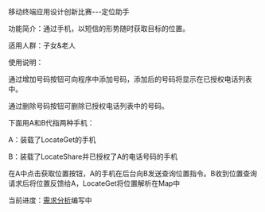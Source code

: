 移动终端应用设计创新比赛---定位助手    

功能简介：通过手机，以短信的形势随时获取目标的位置。    
    
适用人群：子女&老人    
     
使用说明：    
    
通过增加号码按钮可向程序中添加号码，添加后的号码将显示在已授权电话列表中。    
      
通过删除号码按钮可删除已授权电话列表中的号码。    
    
     
下面用A和B代指两种手机：    
    
A：装载了LocateGet的手机    
    
B：装载了LocateShare并已授权了A的电话号码的手机    
    
在A中点击获取位置按钮，A的手机在后台向B发送查询位置指令。B收到位置查询请求后将位置反馈给A，LocateGet将位置解析在Map中 
    
当前进度：[需求分析](https://github.com/alivebao/LocateHelper/blob/master/docs/Requirment%20Analysis/Requirement%20Analysis.md)编写中
